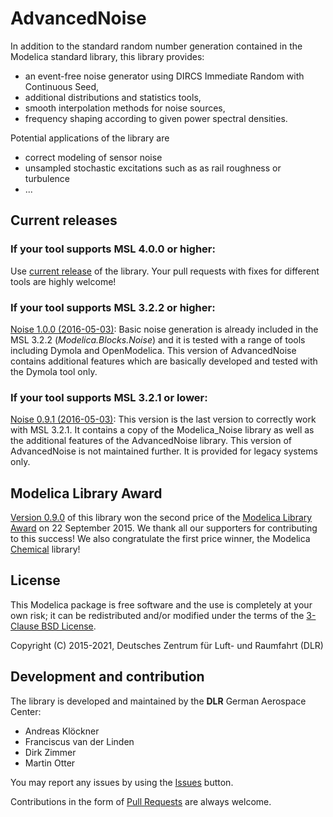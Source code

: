 AdvancedNoise
=====

In addition to the standard random number generation contained in the Modelica standard library, this library provides:
- an event-free noise generator using DIRCS Immediate Random with Continuous Seed,
- additional distributions and statistics tools,
- smooth interpolation methods for noise sources,
- frequency shaping according to given power spectral densities.

Potential applications of the library are
- correct modeling of sensor noise
- unsampled stochastic excitations such as as rail roughness or turbulence
- ...

## Current releases
### If your tool supports MSL 4.0.0 or higher:
Use [current release](https://github.com/DLR-SR/AdvancedNoise/releases) of the library.
Your pull requests with fixes for different tools are highly welcome!

### If your tool supports MSL 3.2.2 or higher:
[Noise 1.0.0 (2016-05-03)](https://github.com/DLR-SR/AdvancedNoise/archive/v1.0.0.zip):
Basic noise generation is already included in the MSL 3.2.2 (_Modelica.Blocks.Noise_) and it is tested with a range of tools including Dymola and OpenModelica.
This version of AdvancedNoise contains additional features which are basically developed and tested with the Dymola tool only.
 
### If your tool supports MSL 3.2.1 or lower:
[Noise 0.9.1 (2016-05-03)](https://github.com/DLR-SR/AdvancedNoise/archive/v0.9.1.zip):
 This version is the last version to correctly work with MSL 3.2.1.
 It contains a copy of the Modelica_Noise library as well as the additional features of the AdvancedNoise library.
 This version of AdvancedNoise is not maintained further.
 It is provided for legacy systems only.

## Modelica Library Award

[Version 0.9.0](https://github.com/DLR-SR/AdvancedNoise/archive/v0.9.0.zip) of this library won the second price of the [Modelica Library Award](https://github.com/DLR-SR/AdvancedNoise/tree/v1.0.0/AdvancedNoise%201.0.0/Resources/Images/General/ModelicaAward.png) on 22 September 2015. We thank all our supporters for contributing to this success! We also congratulate the first price winner, the Modelica [Chemical](https://github.com/MarekMatejak/Chemical) library!

## License

This Modelica package is free software and the use is completely at your own risk;
it can be redistributed and/or modified under the terms of the [3-Clause BSD License](LICENSE.md).


Copyright (C) 2015-2021, Deutsches Zentrum für Luft- und Raumfahrt (DLR)

## Development and contribution

The library is developed and maintained by the **DLR** German Aerospace Center:

 - Andreas Klöckner
 - Franciscus van der Linden
 - Dirk Zimmer
 - Martin Otter

You may report any issues by using the [Issues](../../issues) button.

Contributions in the form of [Pull Requests](../../pulls) are always welcome.

